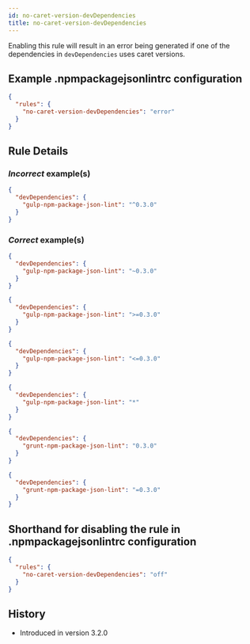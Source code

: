 ```yaml
---
id: no-caret-version-devDependencies
title: no-caret-version-devDependencies
---
```


Enabling this rule will result in an error being generated if one of the dependencies in `devDependencies` uses caret versions.

## Example .npmpackagejsonlintrc configuration

```json
{
  "rules": {
    "no-caret-version-devDependencies": "error"
  }
}
```

## Rule Details

### *Incorrect* example(s)

```json
{
  "devDependencies": {
    "gulp-npm-package-json-lint": "^0.3.0"
  }
}
```

### *Correct* example(s)

```json
{
  "devDependencies": {
    "gulp-npm-package-json-lint": "~0.3.0"
  }
}
```

```json
{
  "devDependencies": {
    "gulp-npm-package-json-lint": ">=0.3.0"
  }
}
```

```json
{
  "devDependencies": {
    "gulp-npm-package-json-lint": "<=0.3.0"
  }
}
```

```json
{
  "devDependencies": {
    "gulp-npm-package-json-lint": "*"
  }
}
```

```json
{
  "devDependencies": {
    "grunt-npm-package-json-lint": "0.3.0"
  }
}
```

```json
{
  "devDependencies": {
    "grunt-npm-package-json-lint": "=0.3.0"
  }
}
```

## Shorthand for disabling the rule in .npmpackagejsonlintrc configuration

```json
{
  "rules": {
    "no-caret-version-devDependencies": "off"
  }
}
```

## History

* Introduced in version 3.2.0
